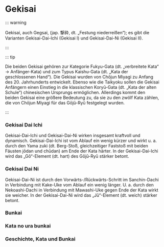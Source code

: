 # Gekisai

::: warning

Gekisai, auch Gegsai, (jap. 撃砕, dt. „Festung niederreißen“); es gibt die Varianten Gekisai-Dai-Ichi (Gekisai I) und Gekisai-Dai-Ni (Gekisai II).

:::

::: tip

Die beiden Gekisai gehören zur Kategorie Fukyu-Gata (dt. „verbreitete Kata“ → Anfänger-Kata) und zum Typus Kaishu-Gata (dt. „Kata der geschlossenen Hand“). Die Gekisai wurden von Chōjun Miyagi zu Anfang des 20. Jahrhunderts entwickelt. Ebenso wie die Taikyoku sollen die Gekisai Anfängern einen Einstieg in die klassischen Koryū-Gata (dt. „Kata der alten Schule“) chinesischen Ursprungs ermöglichen. Allerdings kommt den beiden Gekisai eine größere Bedeutung zu, da sie zu den zwölf Kata zählen, die von Chōjun Miyagi für das Gōjū-Ryū festgelegt wurden. 

:::

### Gekisai Dai Ichi

Gekisai-Dai-Ichi und Gekisai-Dai-Ni wirken insgesamt kraftvoll und dynamisch. Gekisai-Dai-Ichi ist vom Ablauf ein wenig kürzer und wirkt u. a. durch den Yama zuki (dt. Berg-Stoß, gleichzeitiger Faststoß mit beiden Fäusten jōdan und chūdan) am Ende der Kata härter. In der Gekisai-Dai-Ichi wird das „Gō“-Element (dt. hart) des Gōjū-Ryū stärker betont.

<YouTube videoid="fgA_ITNi5FM" start="11" />

### Gekisai Dai Ni

Gekisai-Dai-Ni ist durch den Vorwärts-/Rückwärts-Schritt im Sanchin-Dachi in Verbindung mit Kake-Uke vom Ablauf ein wenig länger. U. a. durch den Nekoashi-Dachi in Verbindung mit Mawashi-Uke gegen Ende der Kata wirkt sie weicher. In der Gekisai-Dai-Ni wird das „Jū“-Element (dt. weich) stärker betont.

<YouTube videoid="d6cMkprYfcQ" start="17" />

### Bunkai

<YouTube videoid="1hZ4iOHPuGU" start="151"/>

### Kata no ura bunkai

<YouTube videoid="kUdpJXx5aMY" />

### Geschichte, Kata und Bunkai

<YouTube videoid="vJveA7hmw7Q" />